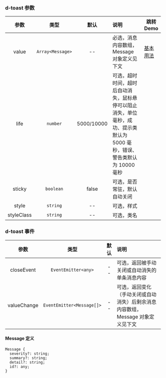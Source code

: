 ### d-toast 参数

|    参数    |       类型       |    默认    | 说明                                                                                                                        | 跳转 Demo                                  |
| :--------: | :--------------: | :--------: | :-------------------------------------------------------------------------------------------------------------------------- | ------------------------------------------ |
|   value    | `Array<Message>` |     --     | 必选，消息内容数组，Message 对象定义见下文                                                                                  | [基本用法](/components/toast/demo#basic-usage) |
|    life    |     `number`     | 5000/10000 | 可选，超时时间，超时后自动消失，鼠标悬停可以阻止消失，单位毫秒，成功、提示类默认为 5000 毫秒，错误、警告类默认为 10000 毫秒 |
|   sticky   |    `boolean`     |   false    | 可选，是否常驻，默认自动关闭                                                                                                |
|   style    |     `string`     |     --     | 可选，样式                                                                                                                  |
| styleClass |     `string`     |     --     | 可选，类名                                                                                                                  |

### d-toast 事件

|    参数     |           类型            | 默认 | 说明                                                                           |
| :---------: | :-----------------------: | :--: | :----------------------------------------------------------------------------- |
| closeEvent  |    `EventEmitter<any>`    |  --  | 可选，返回被手动关闭或自动消失的单条消息内容                                   |
| valueChange | `EventEmitter<Message[]>` |  --  | 可选，返回变化（手动关闭或自动消失）后剩余消息内容数组，Message 对象定义见下文 |

#### Message 定义

```
Message {
  severity?: string;
  summary?: string;
  detail?: string;
  id?: any;
}
```
